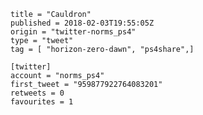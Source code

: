 ```
title = "Cauldron"
published = 2018-02-03T19:55:05Z
origin = "twitter-norms_ps4"
type = "tweet"
tag = [ "horizon-zero-dawn", "ps4share",]

[twitter]
account = "norms_ps4"
first_tweet = "959877922764083201"
retweets = 0
favourites = 1
```

<p class='image'><img src='https://mnf.m17s.net/2018/02/03/DVIr4VNW0AAm9lR.jpg' alt=''></p>

